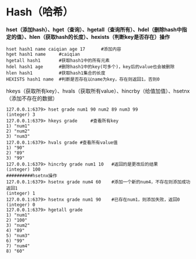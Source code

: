 # **Hash**（哈希）

**hset（添加hash）、hget（查询）、hgetall（查询所有）、hdel（删除hash中指定的值）、hlen（获取hash的长度）、hexists（判断key是否存在）操作**

```
hset hash1 name caiqian age 17		#添加内容
hget hash1 name		#caiqian
hgetall	hash1		#获取hash1中的所有元素
hdel hash1 age		#删除hash1中的key(可多个)，key后的value也会被删除
hlen hash1			#获取hash1集合的长度
HEXISTS hash1 name	#判断是否存在以name为key，存在则返回1，否则0
```

hkeys（获取所有key）、hvals（获取所有value）、hincrby（给值加值）、hsetnx（添加不存在的数据）		

```
127.0.0.1:6379> hset grade num1 90 num2 89 num3 99
(integer) 3
127.0.0.1:6379> hkeys grade		#查看所有key
1) "num1"	
2) "num2"
3) "num3"
127.0.0.1:6379> hvals grade	#查看所有value值
1) "90"
2) "89"
3) "99"
127.0.0.1:6379> hincrby grade num1 10	#返回的是更改后的结果
(integer) 100
##########hsetnx操作
127.0.0.1:6379> hsetnx grade num4 60	#添加一个新的num4，不存在则添加成功返回1
(integer) 1
127.0.0.1:6379> hsetnx grade num1 90	#已存在num1，则添加失败，返回0
(integer) 0
127.0.0.1:6379> hgetall grade
1) "num1"
2) "100"
3) "num2"
4) "89"
5) "num3"
6) "99"
7) "num4"
8) "60"
```

